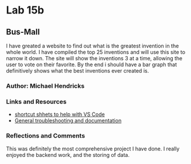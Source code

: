 # Lab 15b

## Bus-Mall

I have greated a website to find out what is the greatest invention in the whole world. I have compiled the top 25 inventions and will use this site to narrow it down. The site will show the inventions 3 at a time, allowing the user to vote on their favorite. By the end i should have a bar graph that definitively shows what the best inventions ever created is.

### Author: Michael Hendricks

### Links and Resources

* [shortcut shhets to help with VS Code](shortcutfoo.com)
* [General troubleshooting and documentation](w3schools.com)

### Reflections and Comments

This was definitely the most comprehensive project I have done. I really enjoyed the backend work, and the storing of data.
